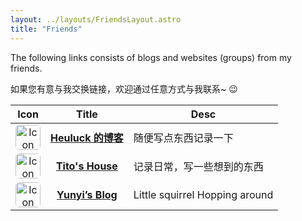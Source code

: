 ```yaml
---
layout: ../layouts/FriendsLayout.astro
title: "Friends"
---
```


The following links consists of blogs and websites (groups) from my friends.

如果您有意与我交换链接，欢迎通过任意方式与我联系~ 😉

|                                                 Icon                                                  |                      Title                       | Desc                           |
| :---------------------------------------------------------------------------------------------------: | :----------------------------------------------: | ------------------------------ |
| <img src="/assets/friends/heuluck.jpg" width="40" height="40" style="border-radius: 6px;" alt="Icon"> |    [**Heuluck 的博客**](https://heuluck.top/)    | 随便写点东西记录一下           |
| <img src="/assets/friends/tito_xd.jpg" width="40" height="40" style="border-radius: 6px;" alt="Icon"> |   [**Tito's House**](https://t.me/tito_house)    | 记录日常，写一些想到的东西     |
|  <img src="/assets/friends/yunyi.png" width="40" height="40" style="border-radius: 6px;" alt="Icon">  | [**Yunyi’s Blog**](https://www.yunyitang.me/zh/) | Little squirrel Hopping around |
